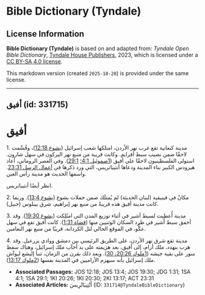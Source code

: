 # Bible Dictionary (Tyndale)

## License Information

**Bible Dictionary (Tyndale)** is based on and adapted from: _Tyndale Open Bible Dictionary_, [Tyndale House Publishers](https://tyndaleopenresources.com/), 2023, which is licensed under a [CC BY-SA 4.0 license](https://creativecommons.org/licenses/by-sa/4.0/legalcode.en).

This markdown version (created `2025-10-20`) is provided under the same license.



--------------------------------

## أفيق (id: 331715)

أفيق
====

1\. مدينة كنعانية تقع غرب نهر الأردن، امتلكها شعب إسرائيل ([يشوع 12:18](https://ref.ly/Josh12:18))، وقُسِّمت لاحقًا ضمن نصيب سبط أفرايم. وكانت قريبة من منبع نهر اليركون في سهل شارون. استولى الفلسطينيون لاحقًا على أفيق ([1صموئيل 4:1؛](https://ref.ly/1Sam4:1) [29:1](https://ref.ly/1Sam29:1)). وفي العصر الروماني، أعاد هيرودس الكبير بناء المدينة ودعاها أنتيباتريس، التي ورد ذكرها في [أعمال الرسل 23:31](https://ref.ly/Acts23:31). واسمها الحديث هو مدينة رأس العين.

انظر أيضًا أنتيباتريس.

2\. مكانٌ في فينيقية (لبنان الحديثة) لم يُمتلَك ضمن حملات يشوع ([يشوع 13:4](https://ref.ly/Josh13:4)). وربما كانت مدينة أفيق هذه قريبةً من منبع نهر إبراهيم، شرق بيبلوس (جبيل).

3\. مدينة أُعطِيت لسبط أشير في أثناء توزيع المدن التي امتُلِكت ([يشوع 19:30](https://ref.ly/Josh19:30)). وقد أخفق سبط أشير في طرد السكان الوثنيين منها ([قضاة 1:31](https://ref.ly/Judg1:31)). كانت أفيق تقع في سهل عكُّو، في الموقع الحالي لتل الكردانة، قريبًا من منبع نهر النعامين.

4\. مدينة تقع شرق نهر الأردن، على الطريق الرئيسي بين دمشق ووادي يزرعيل. وقد هرب بنهدد، ملك أرام، إلى أفيق، بعد هزيمته على يد أخآب ملك إسرائيل، وهناك سقط سور على بقية جيشه ([1ملوك 20:26، 30](https://ref.ly/1Kgs20:26)). وبعد ذلك بقرن من الزمان، تنبأ إليشع ليوآش ملك إسرائيل بأنه سيهزم الأراميين في المدينة نفسها ([2ملوك 13:17](https://ref.ly/2Kgs13:17)).

* **Associated Passages:** JOS 12:18; JOS 13:4; JOS 19:30; JDG 1:31; 1SA 4:1; 1SA 29:1; 1KI 20:26; 1KI 20:30; 2KI 13:17; ACT 23:31
* **Associated Articles:** أَنْتِيبَاتْرِيسَ (ID: `331714@TyndaleBibleDictionary`)

